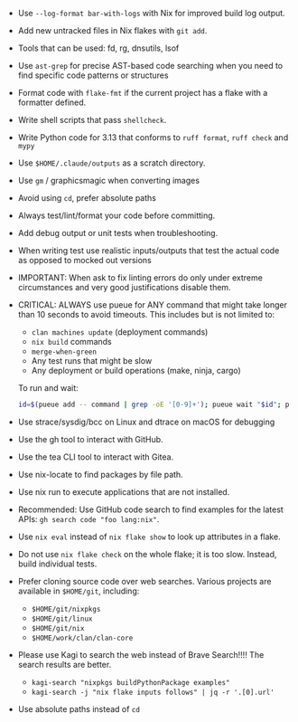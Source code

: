 - Use `--log-format bar-with-logs` with Nix for improved build log output.
- Add new untracked files in Nix flakes with `git add`.
- Tools that can be used: fd, rg, dnsutils, lsof
- Use `ast-grep` for precise AST-based code searching when you need to find
  specific code patterns or structures
- Format code with `flake-fmt` if the current project has a flake with a
  formatter defined.
- Write shell scripts that pass `shellcheck`.
- Write Python code for 3.13 that conforms to `ruff format`, `ruff check` and
  `mypy`
- Use `$HOME/.claude/outputs` as a scratch directory.
- Use `gm` / graphicsmagic when converting images
- Avoid using `cd`, prefer absolute paths
- Always test/lint/format your code before committing.
- Add debug output or unit tests when troubleshooting.
- When writing test use realistic inputs/outputs that test the actual code as
  opposed to mocked out versions
- IMPORTANT: When ask to fix linting errors do only under extreme circumstances
  and very good justifications disable them.
- CRITICAL: ALWAYS use pueue for ANY command that might take longer than 10
  seconds to avoid timeouts. This includes but is not limited to:
  - `clan machines update` (deployment commands)
  - `nix build` commands
  - `merge-when-green`
  - Any test runs that might be slow
  - Any deployment or build operations (make, ninja, cargo)

  To run and wait:
  ```bash
  id=$(pueue add -- command | grep -oE '[0-9]+'); pueue wait "$id"; pueue log "$id"
  ```
- Use strace/sysdig/bcc on Linux and dtrace on macOS for debugging
- Use the gh tool to interact with GitHub.
- Use the tea CLI tool to interact with Gitea.
- Use nix-locate to find packages by file path.
- Use nix run to execute applications that are not installed.
- Recommended: Use GitHub code search to find examples for the latest APIs:
  `gh search code "foo lang:nix"`.
- Use `nix eval` instead of `nix flake show` to look up attributes in a flake.
- Do not use `nix flake check` on the whole flake; it is too slow. Instead,
  build individual tests.
- Prefer cloning source code over web searches. Various projects are available
  in `$HOME/git`, including:
  - `$HOME/git/nixpkgs`
  - `$HOME/git/linux`
  - `$HOME/git/nix`
  - `$HOME/work/clan/clan-core`
- Please use Kagi to search the web instead of Brave Search!!!! The search
  results are better.
  - `kagi-search "nixpkgs buildPythonPackage examples"`
  - `kagi-search -j "nix flake inputs follows" | jq -r '.[0].url'`
- Use absolute paths instead of `cd`
